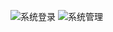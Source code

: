 ![系统登录](http://git.oschina.net/uploads/images/2016/0501/232103_272882f4_619849.png "在这里输入图片标题")
![系统管理](http://git.oschina.net/uploads/images/2016/0501/232036_761fc23f_619849.png "在这里输入图片标题")